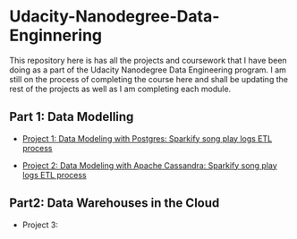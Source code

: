 # Udacity-Nanodegree-Data-Enginnering

This repository here is has all the projects and coursework that I have been doing as a part of the Udacity Nanodegree Data Engineering program. I am still on 
the process of completing the course here and shall be updating the rest of the projects as well as I am completing each module.

## Part 1: Data Modelling
- [Project 1: Data Modeling with Postgres: Sparkify song play logs ETL process](https://github.com/Kuriankkr/Udacity-Nanodegree-Data-Engineering/tree/master/Data%20Modelling/Data%20Modeling%20with%20Postgres:%20Sparkify%20song%20play%20logs%20ETL%20process)

- [Project 2: Data Modeling with Apache Cassandra: Sparkify song play logs ETL process](https://github.com/Kuriankkr/Udacity-Nanodegree-Data-Engineering/blob/master/Data%20Modelling/Project_Data_Modeling_with_Apache_Cassandra/Project_1B_%20Project_Template.ipynb)

## Part2: Data Warehouses in the Cloud
- Project 3:
